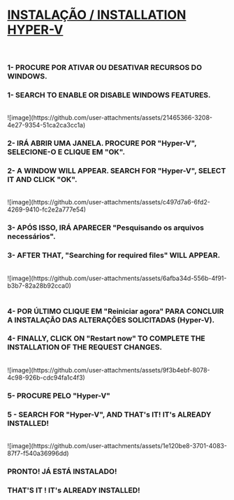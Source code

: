 <h1><strong><u> INSTALAÇÃO / INSTALLATION HYPER-V </u></strong></h1>
<br>
<h3><b> 1- PROCURE POR ATIVAR OU DESATIVAR RECURSOS DO WINDOWS. </b></h3>
<h3><b> 1- SEARCH TO ENABLE OR DISABLE WINDOWS FEATURES. </b></h3><br>
![image](https://github.com/user-attachments/assets/21465366-3208-4e27-9354-51ca2ca3cc1a)
<br>

<h3><b> 2- IRÁ ABRIR UMA JANELA. PROCURE POR "Hyper-V", SELECIONE-O E CLIQUE EM "OK". </b></h3>
<h3><b> 2- A WINDOW WILL APPEAR. SEARCH FOR "Hyper-V", SELECT IT AND CLICK "OK". </b></h3> <br>
![image](https://github.com/user-attachments/assets/c497d7a6-6fd2-4269-9410-fc2e2a777e54)
<br>

<h3><b> 3- APÓS ISSO, IRÁ APARECER "Pesquisando os arquivos necessários". </b></h3>
<h3><b> 3- AFTER THAT, "Searching for required files" WILL APPEAR. </b></h3> <br>
![image](https://github.com/user-attachments/assets/6afba34d-556b-4f91-b3b7-82a28b92cca0) <br>
<br>

<h3><b> 4- POR ÚLTIMO CLIQUE EM "Reiniciar agora" PARA CONCLUIR A INSTALAÇÃO DAS ALTERAÇÕES SOLICITADAS (Hyper-V). </b></h3>
<h3><b> 4- FINALLY, CLICK ON "Restart now" TO COMPLETE THE INSTALLATION OF THE REQUEST CHANGES. </b></h3> <br>
![image](https://github.com/user-attachments/assets/9f3b4ebf-8078-4c98-926b-cdc94fa1c4f3)
<br>

<h3><b> 5- PROCURE PELO "Hyper-V"  </b></h3>
<h3><b> 5 - SEARCH FOR "Hyper-V", AND THAT's IT! IT's ALREADY INSTALLED! </b></h3> <br>
![image](https://github.com/user-attachments/assets/1e120be8-3701-4083-87f7-f540a36996dd)
<br>

<h3><b> PRONTO! JÁ ESTÁ INSTALADO! </b></h3>
<h3><b> THAT'S IT ! IT's ALREADY INSTALLED! </b></h3>






